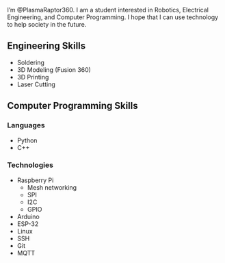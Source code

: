 I’m @PlasmaRaptor360. I am a student interested in Robotics, Electrical Engineering, and Computer Programming. I hope that I can use technology to help society in the future.

## Engineering Skills
- Soldering
- 3D Modeling (Fusion 360)
- 3D Printing
- Laser Cutting

## Computer Programming Skills
### Languages
- Python
- C++
### Technologies
- Raspberry Pi
  - Mesh networking
  - SPI
  - I2C
  - GPIO  
- Arduino
- ESP-32
- Linux
- SSH
- Git
- MQTT


<!---
PlasmaRaptor360/PlasmaRaptor360 is a ✨ special ✨ repository because its `README.md` (this file) appears on your GitHub profile.
You can click the Preview link to take a look at your changes.
--->
